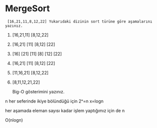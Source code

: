 # MergeSort

     [16,21,11,8,12,22] Yukarıdaki dizinin sort türüne göre aşamalarını yazınız.

1.  [16,21,11] [8,12,22]

2.  [16,21] [11]   [8,12] [22]

3.  [16] [21] [11]    [8] [12] [22]

4.  [16,21] [11]   [8,12] [22]

5.  [11,16,21]    [8,12,22]

6.  [8,11,12,21,22]

    Big-O gösterimini yazınız.
    
n her seferinde ikiye bölündüğü için 2ˣ=n x=logn 

her aşamada eleman sayısı kadar işlem yaptığımız için de n

O(nlogn)
